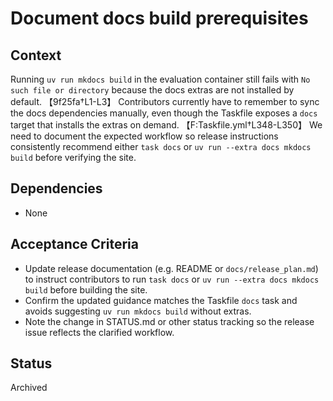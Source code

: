 # Document docs build prerequisites

## Context
Running `uv run mkdocs build` in the evaluation container still fails with
`No such file or directory` because the docs extras are not installed by
default. 【9f25fa†L1-L3】 Contributors currently have to remember to sync the
docs dependencies manually, even though the Taskfile exposes a `docs` target
that installs the extras on demand. 【F:Taskfile.yml†L348-L350】 We need to
document the expected workflow so release instructions consistently recommend
either `task docs` or `uv run --extra docs mkdocs build` before verifying the
site.

## Dependencies
- None

## Acceptance Criteria
- Update release documentation (e.g. README or `docs/release_plan.md`) to
  instruct contributors to run `task docs` or `uv run --extra docs mkdocs build`
  before building the site.
- Confirm the updated guidance matches the Taskfile `docs` task and avoids
  suggesting `uv run mkdocs build` without extras.
- Note the change in STATUS.md or other status tracking so the release issue
  reflects the clarified workflow.

## Status
Archived
